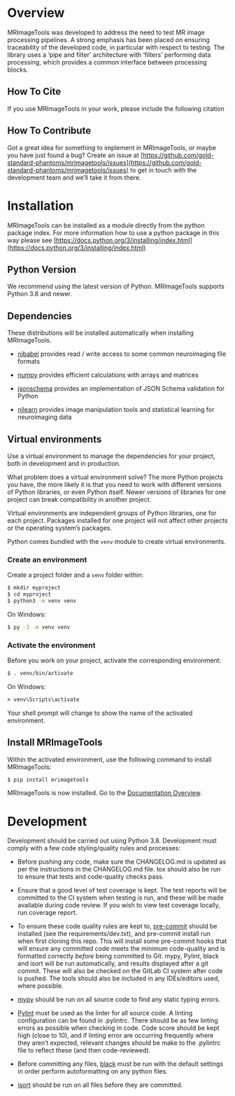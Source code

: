 # Overview

MRImageTools was developed to address the need to test MR image processing pipelines.
A strong emphasis has been placed on ensuring traceability of the developed
code, in particular with respect to testing. The library uses a ‘pipe and filter’ architecture
with ‘filters’ performing data processing, which provides a common interface between processing
blocks.

## How To Cite

If you use MRImageTools in your work, please include the following citation

## How To Contribute

Got a great idea for something to implement in MRImageTools, or maybe you have just
found a bug? Create an issue at
[https://github.com/gold-standard-phantoms/mrimagetools/issues](https://github.com/gold-standard-phantoms/mrimagetools/issues) to get in touch with
the development team and we’ll take it from there.

# Installation

MRImageTools can be installed as a module directly from the python package index.
For more information how to use a python package in this
way please see [https://docs.python.org/3/installing/index.html](https://docs.python.org/3/installing/index.html)

## Python Version

We recommend using the latest version of Python. MRImageTools supports Python
3.8 and newer.

## Dependencies

These distributions will be installed automatically when installing MRImageTools.


* [nibabel](https://nipy.org/nibabel/) provides read / write access to some common neuroimaging file formats


* [numpy](https://numpy.org/) provides efficient calculations with arrays and matrices


* [jsonschema](https://python-jsonschema.readthedocs.io/en/stable/) provides an implementation of JSON Schema validation for Python


* [nilearn](https://nipy.org/packages/nilearn/index.html) provides image manipulation tools and statistical learning for neuroimaging data

## Virtual environments

Use a virtual environment to manage the dependencies for your project, both in
development and in production.

What problem does a virtual environment solve? The more Python projects you
have, the more likely it is that you need to work with different versions of
Python libraries, or even Python itself. Newer versions of libraries for one
project can break compatibility in another project.

Virtual environments are independent groups of Python libraries, one for each
project. Packages installed for one project will not affect other projects or
the operating system’s packages.

Python comes bundled with the `venv` module to create virtual
environments.

### Create an environment

Create a project folder and a `venv` folder within:

```sh
$ mkdir myproject
$ cd myproject
$ python3 -m venv venv
```

On Windows:

```bat
$ py -3 -m venv venv
```

### Activate the environment

Before you work on your project, activate the corresponding environment:

```sh
$ . venv/bin/activate
```

On Windows:

```bat
> venv\Scripts\activate
```

Your shell prompt will change to show the name of the activated
environment.

## Install MRImageTools

Within the activated environment, use the following command to install
MRImageTools:

```sh
$ pip install mrimagetools
```

MRImageTools is now installed. Go to the [Documentation Overview](../index.md).

# Development

Development should be carried out using Python 3.8. Development must comply with a few code styling/quality rules and processes:


* Before pushing any code, make sure the CHANGELOG.md is updated as per the instructions in the CHANGELOG.md file. tox should also be run to ensure that tests and code-quality checks pass.


* Ensure that a good level of test coverage is kept. The test reports will be committed to the CI system when testing is run, and these will be made available during code review. If you wish to view test coverage locally, run coverage report.


* To ensure these code quality rules are kept to, [pre-commit]([https://pre-commit.com/](https://pre-commit.com/)) should be installed (see the requirements/dev.txt), and pre-commit install run when first cloning this repo. This will install some pre-commit hooks that will ensure any committed code meets the minimum code-quality and is formatted correctly *before* being committed to Git. mypy, Pylint, black and isort will be run automatically, and results displayed after a git commit. These will also be checked on the GitLab CI system after code is pushed. The tools should also be included in any IDEs/editors used, where possible.


* [mypy]([https://github.com/python/mypy](https://github.com/python/mypy)) should be run on all source code to find any static typing errors.


* [Pylint]([https://pylint.org/](https://pylint.org/)) must be used as the linter for all source code. A linting configuration can be found in .pylintrc. There should be as few linting errors as possible when checking in code. Code score should be kept high (close to 10), and if linting error are occurring frequently where they aren’t expected, relevant changes should be make to the .pylintrc file to reflect these (and then code-reviewed).


* Before committing any files, [black]([https://black.readthedocs.io/en/stable/](https://black.readthedocs.io/en/stable/)) must be run with the default settings in order perform autoformatting on any python files.


* [isort]([https://isort.readthedocs.io/en/latest/](https://isort.readthedocs.io/en/latest/)) should be run on all files before they are committed.
